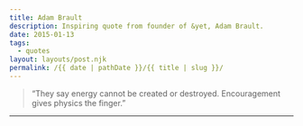 ```yaml
---
title: Adam Brault
description: Inspiring quote from founder of &yet, Adam Brault.
date: 2015-01-13
tags: 
  - quotes
layout: layouts/post.njk
permalink: /{{ date | pathDate }}/{{ title | slug }}/
---
```


> “They say energy cannot be created or destroyed. Encouragement gives physics the finger.”

---
